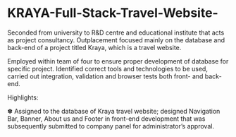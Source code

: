 # KRAYA-Full-Stack-Travel-Website-

Seconded from university to R&D centre and educational institute that acts as project consultancy. Outplacement focused mainly on the database and back-end of a project titled Kraya, which is a travel website.

Employed within team of four to ensure proper development of database for specific project. Identified correct tools and technologies to be used, carried out integration, validation and browser tests both front- and back-end.

Highlights: 

✽ Assigned to the database of Kraya travel website; designed Navigation Bar, Banner, About us and Footer in front-end development that was subsequently submitted to company panel for administrator’s approval.
